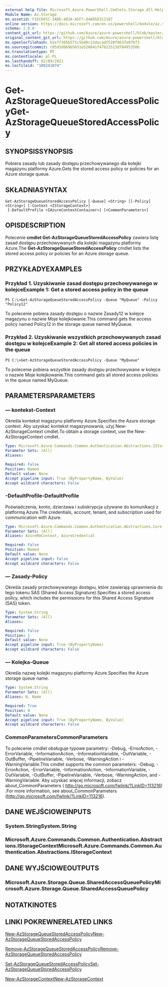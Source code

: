 ```yaml
---
external help file: Microsoft.Azure.PowerShell.Cmdlets.Storage.dll-Help.xml
Module Name: Az.Storage
ms.assetid: F1EC601C-3ADD-402A-A5F7-84A95D312187
online version: https://docs.microsoft.com/en-us/powershell/module/az.storage/get-azstoragequeuestoredaccesspolicy
schema: 2.0.0
content_git_url: https://github.com/Azure/azure-powershell/blob/master/src/Storage/Storage.Management/help/Get-AzStorageQueueStoredAccessPolicy.md
original_content_git_url: https://github.com/Azure/azure-powershell/blob/master/src/Storage/Storage.Management/help/Get-AzStorageQueueStoredAccessPolicy.md
ms.openlocfilehash: b1e7f305b571c5b40c12dacadf520f9637e076f3
ms.sourcegitcommit: c05d3d669b5631e526841f47b22513d78495350b
ms.translationtype: MT
ms.contentlocale: pl-PL
ms.lasthandoff: 02/09/2021
ms.locfileid: "100241874"
---
```

# <span data-ttu-id="01e7b-101">Get-AzStorageQueueStoredAccessPolicy</span><span class="sxs-lookup"><span data-stu-id="01e7b-101">Get-AzStorageQueueStoredAccessPolicy</span></span>

## <span data-ttu-id="01e7b-102">SYNOPSIS</span><span class="sxs-lookup"><span data-stu-id="01e7b-102">SYNOPSIS</span></span>
<span data-ttu-id="01e7b-103">Pobiera zasady lub zasady dostępu przechowywanego dla kolejki magazynu platformy Azure.</span><span class="sxs-lookup"><span data-stu-id="01e7b-103">Gets the stored access policy or policies for an Azure storage queue.</span></span>

## <span data-ttu-id="01e7b-104">SKŁADNIA</span><span class="sxs-lookup"><span data-stu-id="01e7b-104">SYNTAX</span></span>

```
Get-AzStorageQueueStoredAccessPolicy [-Queue] <String> [[-Policy] <String>] [-Context <IStorageContext>]
 [-DefaultProfile <IAzureContextContainer>] [<CommonParameters>]
```

## <span data-ttu-id="01e7b-105">OPIS</span><span class="sxs-lookup"><span data-stu-id="01e7b-105">DESCRIPTION</span></span>
<span data-ttu-id="01e7b-106">Polecenie **cmdlet Get-AzStorageQueueStoredAccessPolicy** zawiera listę zasad dostępu przechowywanych dla kolejki magazynu platformy Azure.</span><span class="sxs-lookup"><span data-stu-id="01e7b-106">The **Get-AzStorageQueueStoredAccessPolicy** cmdlet lists the stored access policy or policies for an Azure storage queue.</span></span>

## <span data-ttu-id="01e7b-107">PRZYKŁADY</span><span class="sxs-lookup"><span data-stu-id="01e7b-107">EXAMPLES</span></span>

### <span data-ttu-id="01e7b-108">Przykład 1. Uzyskiwanie zasad dostępu przechowywanego w kolejce</span><span class="sxs-lookup"><span data-stu-id="01e7b-108">Example 1: Get a stored access policy in the queue</span></span>
```
PS C:\>Get-AzStorageQueueStoredAccessPolicy -Queue "MyQueue" -Policy "Policy12"
```

<span data-ttu-id="01e7b-109">To polecenie pobiera zasady dostępu o nazwie Zasady12 w kolejce magazynu o nazwie Moje kolejkowanie.</span><span class="sxs-lookup"><span data-stu-id="01e7b-109">This command gets the access policy named Policy12 in the storage queue named MyQueue.</span></span>

### <span data-ttu-id="01e7b-110">Przykład 2. Uzyskiwanie wszystkich przechowywanych zasad dostępu w kolejce</span><span class="sxs-lookup"><span data-stu-id="01e7b-110">Example 2: Get all stored access policies in the queue</span></span>
```
PS C:\>Get-AzStorageQueueStoredAccessPolicy -Queue "MyQueue"
```

<span data-ttu-id="01e7b-111">To polecenie pobiera wszystkie zasady dostępu przechowywane w kolejce o nazwie Moje kolejkowanie.</span><span class="sxs-lookup"><span data-stu-id="01e7b-111">This command gets all stored access policies in the queue named MyQueue.</span></span>

## <span data-ttu-id="01e7b-112">PARAMETERS</span><span class="sxs-lookup"><span data-stu-id="01e7b-112">PARAMETERS</span></span>

### <span data-ttu-id="01e7b-113">— kontekst</span><span class="sxs-lookup"><span data-stu-id="01e7b-113">-Context</span></span>
<span data-ttu-id="01e7b-114">Określa kontekst magazynu platformy Azure.</span><span class="sxs-lookup"><span data-stu-id="01e7b-114">Specifies the Azure storage context.</span></span>
<span data-ttu-id="01e7b-115">Aby uzyskać kontekst magazynowania, użyj New-AzStorageContext cmdlet.</span><span class="sxs-lookup"><span data-stu-id="01e7b-115">To obtain a storage context, use the New-AzStorageContext cmdlet.</span></span>

```yaml
Type: Microsoft.Azure.Commands.Common.Authentication.Abstractions.IStorageContext
Parameter Sets: (All)
Aliases:

Required: False
Position: Named
Default value: None
Accept pipeline input: True (ByPropertyName, ByValue)
Accept wildcard characters: False
```

### <span data-ttu-id="01e7b-116">-DefaultProfile</span><span class="sxs-lookup"><span data-stu-id="01e7b-116">-DefaultProfile</span></span>
<span data-ttu-id="01e7b-117">Poświadczenia, konto, dzierżawa i subskrypcja używane do komunikacji z platformą Azure.</span><span class="sxs-lookup"><span data-stu-id="01e7b-117">The credentials, account, tenant, and subscription used for communication with Azure.</span></span>

```yaml
Type: Microsoft.Azure.Commands.Common.Authentication.Abstractions.Core.IAzureContextContainer
Parameter Sets: (All)
Aliases: AzureRmContext, AzureCredential

Required: False
Position: Named
Default value: None
Accept pipeline input: False
Accept wildcard characters: False
```

### <span data-ttu-id="01e7b-118">— Zasady</span><span class="sxs-lookup"><span data-stu-id="01e7b-118">-Policy</span></span>
<span data-ttu-id="01e7b-119">Określa zasady przechowywanego dostępu, które zawierają uprawnienia do tego tokenu SAS (Shared Access Signature).</span><span class="sxs-lookup"><span data-stu-id="01e7b-119">Specifies a stored access policy, which includes the permissions for this Shared Access Signature (SAS) token.</span></span>

```yaml
Type: System.String
Parameter Sets: (All)
Aliases:

Required: False
Position: 1
Default value: None
Accept pipeline input: True (ByPropertyName)
Accept wildcard characters: False
```

### <span data-ttu-id="01e7b-120">— Kolejka</span><span class="sxs-lookup"><span data-stu-id="01e7b-120">-Queue</span></span>
<span data-ttu-id="01e7b-121">Określa nazwę kolejki magazynu platformy Azure.</span><span class="sxs-lookup"><span data-stu-id="01e7b-121">Specifies the Azure storage queue name.</span></span>

```yaml
Type: System.String
Parameter Sets: (All)
Aliases: N, Name

Required: True
Position: 0
Default value: None
Accept pipeline input: True (ByPropertyName, ByValue)
Accept wildcard characters: False
```

### <span data-ttu-id="01e7b-122">CommonParameters</span><span class="sxs-lookup"><span data-stu-id="01e7b-122">CommonParameters</span></span>
<span data-ttu-id="01e7b-123">To polecenie cmdlet obsługuje typowe parametry: -Debug, -ErrorAction, -ErrorVariable, -InformationAction, -InformationVariable, -OutVariable, -OutBuffer, -PipelineVariable, -Verbose, -WarningAction i -WarningVariable.</span><span class="sxs-lookup"><span data-stu-id="01e7b-123">This cmdlet supports the common parameters: -Debug, -ErrorAction, -ErrorVariable, -InformationAction, -InformationVariable, -OutVariable, -OutBuffer, -PipelineVariable, -Verbose, -WarningAction, and -WarningVariable.</span></span> <span data-ttu-id="01e7b-124">Aby uzyskać więcej informacji, zobacz about_CommonParameters ( http://go.microsoft.com/fwlink/?LinkID=113216) .</span><span class="sxs-lookup"><span data-stu-id="01e7b-124">For more information, see about_CommonParameters (http://go.microsoft.com/fwlink/?LinkID=113216).</span></span>

## <span data-ttu-id="01e7b-125">DANE WEJŚCIOWE</span><span class="sxs-lookup"><span data-stu-id="01e7b-125">INPUTS</span></span>

### <span data-ttu-id="01e7b-126">System.String</span><span class="sxs-lookup"><span data-stu-id="01e7b-126">System.String</span></span>

### <span data-ttu-id="01e7b-127">Microsoft.Azure.Commands.Common.Authentication.Abstractions.IStorageContext</span><span class="sxs-lookup"><span data-stu-id="01e7b-127">Microsoft.Azure.Commands.Common.Authentication.Abstractions.IStorageContext</span></span>

## <span data-ttu-id="01e7b-128">DANE WYJŚCIOWE</span><span class="sxs-lookup"><span data-stu-id="01e7b-128">OUTPUTS</span></span>

### <span data-ttu-id="01e7b-129">Microsoft.Azure.Storage.Queue.SharedAccessQueuePolicy</span><span class="sxs-lookup"><span data-stu-id="01e7b-129">Microsoft.Azure.Storage.Queue.SharedAccessQueuePolicy</span></span>

## <span data-ttu-id="01e7b-130">NOTATKI</span><span class="sxs-lookup"><span data-stu-id="01e7b-130">NOTES</span></span>

## <span data-ttu-id="01e7b-131">LINKI POKREWNE</span><span class="sxs-lookup"><span data-stu-id="01e7b-131">RELATED LINKS</span></span>

[<span data-ttu-id="01e7b-132">New-AzStorageQueueStoredAccessPolicy</span><span class="sxs-lookup"><span data-stu-id="01e7b-132">New-AzStorageQueueStoredAccessPolicy</span></span>](./New-AzStorageQueueStoredAccessPolicy.md)

[<span data-ttu-id="01e7b-133">Remove-AzStorageQueueStoredAccessPolicy</span><span class="sxs-lookup"><span data-stu-id="01e7b-133">Remove-AzStorageQueueStoredAccessPolicy</span></span>](./Remove-AzStorageQueueStoredAccessPolicy.md)

[<span data-ttu-id="01e7b-134">Set-AzStorageQueueStoredAccessPolicy</span><span class="sxs-lookup"><span data-stu-id="01e7b-134">Set-AzStorageQueueStoredAccessPolicy</span></span>](./Set-AzStorageQueueStoredAccessPolicy.md)

[<span data-ttu-id="01e7b-135">New-AzStorageContext</span><span class="sxs-lookup"><span data-stu-id="01e7b-135">New-AzStorageContext</span></span>](./New-AzStorageContext.md)


